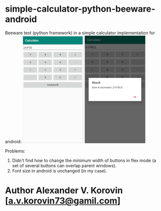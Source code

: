# simple-calculator-python-beeware-android

Beeware test (python framework) in a simple calculator implementation for android:
<img src="Capture1.PNG" width="200px">
<img src="Capture2.PNG" width="200px">

Problems:

1. Didn't find how to change the minimum width of buttons in flex mode (a set of several buttons can overlap parent windows).
2. Font size in android is unchanged (in my case).


# Author Alexander V. Korovin [a.v.korovin73@gamil.com]
